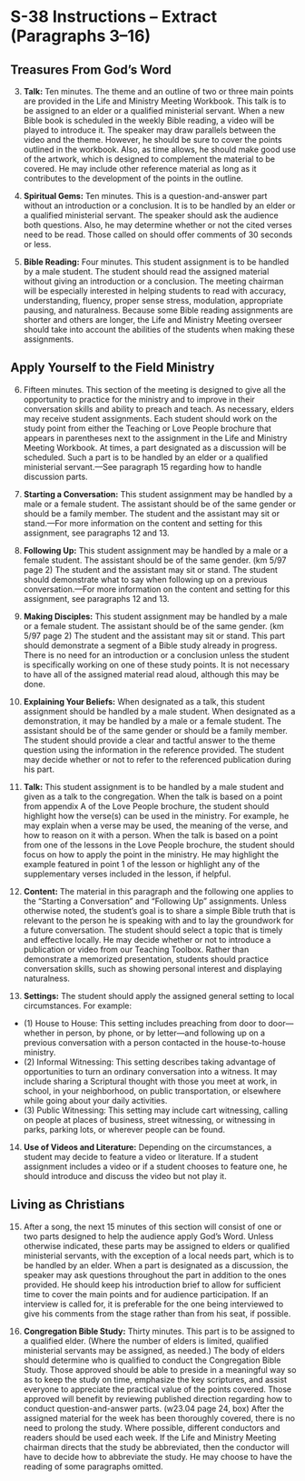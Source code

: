 # S-38 Instructions – Extract (Paragraphs 3–16)

## Treasures From God’s Word

3. **Talk:** Ten minutes. The theme and an outline of two or three main points are provided in the Life and Ministry Meeting Workbook. This talk is to be assigned to an elder or a qualified ministerial servant. When a new Bible book is scheduled in the weekly Bible reading, a video will be played to introduce it. The speaker may draw parallels between the video and the theme. However, he should be sure to cover the points outlined in the workbook. Also, as time allows, he should make good use of the artwork, which is designed to complement the material to be covered. He may include other reference material as long as it contributes to the development of the points in the outline.

4. **Spiritual Gems:** Ten minutes. This is a question-and-answer part without an introduction or a conclusion. It is to be handled by an elder or a qualified ministerial servant. The speaker should ask the audience both questions. Also, he may determine whether or not the cited verses need to be read. Those called on should offer comments of 30 seconds or less.

5. **Bible Reading:** Four minutes. This student assignment is to be handled by a male student. The student should read the assigned material without giving an introduction or a conclusion. The meeting chairman will be especially interested in helping students to read with accuracy, understanding, fluency, proper sense stress, modulation, appropriate pausing, and naturalness. Because some Bible reading assignments are shorter and others are longer, the Life and Ministry Meeting overseer should take into account the abilities of the students when making these assignments.

## Apply Yourself to the Field Ministry

6. Fifteen minutes. This section of the meeting is designed to give all the opportunity to practice for the ministry and to improve in their conversation skills and ability to preach and teach. As necessary, elders may receive student assignments. Each student should work on the study point from either the Teaching or Love People brochure that appears in parentheses next to the assignment in the Life and Ministry Meeting Workbook. At times, a part designated as a discussion will be scheduled. Such a part is to be handled by an elder or a qualified ministerial servant.—See paragraph 15 regarding how to handle discussion parts.

7. **Starting a Conversation:** This student assignment may be handled by a male or a female student. The assistant should be of the same gender or should be a family member. The student and the assistant may sit or stand.—For more information on the content and setting for this assignment, see paragraphs 12 and 13.

8. **Following Up:** This student assignment may be handled by a male or a female student. The assistant should be of the same gender. (km 5/97 page 2) The student and the assistant may sit or stand. The student should demonstrate what to say when following up on a previous conversation.—For more information on the content and setting for this assignment, see paragraphs 12 and 13.

9. **Making Disciples:** This student assignment may be handled by a male or a female student. The assistant should be of the same gender. (km 5/97 page 2) The student and the assistant may sit or stand. This part should demonstrate a segment of a Bible study already in progress. There is no need for an introduction or a conclusion unless the student is specifically working on one of these study points. It is not necessary to have all of the assigned material read aloud, although this may be done.

10. **Explaining Your Beliefs:** When designated as a talk, this student assignment should be handled by a male student. When designated as a demonstration, it may be handled by a male or a female student. The assistant should be of the same gender or should be a family member. The student should provide a clear and tactful answer to the theme question using the information in the reference provided. The student may decide whether or not to refer to the referenced publication during his part.

11. **Talk:** This student assignment is to be handled by a male student and given as a talk to the congregation. When the talk is based on a point from appendix A of the Love People brochure, the student should highlight how the verse(s) can be used in the ministry. For example, he may explain when a verse may be used, the meaning of the verse, and how to reason on it with a person. When the talk is based on a point from one of the lessons in the Love People brochure, the student should focus on how to apply the point in the ministry. He may highlight the example featured in point 1 of the lesson or highlight any of the supplementary verses included in the lesson, if helpful.

12. **Content:** The material in this paragraph and the following one applies to the “Starting a Conversation” and “Following Up” assignments. Unless otherwise noted, the student’s goal is to share a simple Bible truth that is relevant to the person he is speaking with and to lay the groundwork for a future conversation. The student should select a topic that is timely and effective locally. He may decide whether or not to introduce a publication or video from our Teaching Toolbox. Rather than demonstrate a memorized presentation, students should practice conversation skills, such as showing personal interest and displaying naturalness.

13. **Settings:** The student should apply the assigned general setting to local circumstances. For example:

- (1) House to House: This setting includes preaching from door to door—whether in person, by phone, or by letter—and following up on a previous conversation with a person contacted in the house-to-house ministry.
- (2) Informal Witnessing: This setting describes taking advantage of opportunities to turn an ordinary conversation into a witness. It may include sharing a Scriptural thought with those you meet at work, in school, in your neighborhood, on public transportation, or elsewhere while going about your daily activities.
- (3) Public Witnessing: This setting may include cart witnessing, calling on people at places of business, street witnessing, or witnessing in parks, parking lots, or wherever people can be found.

14. **Use of Videos and Literature:** Depending on the circumstances, a student may decide to feature a video or literature. If a student assignment includes a video or if a student chooses to feature one, he should introduce and discuss the video but not play it.

## Living as Christians

15. After a song, the next 15 minutes of this section will consist of one or two parts designed to help the audience apply God’s Word. Unless otherwise indicated, these parts may be assigned to elders or qualified ministerial servants, with the exception of a local needs part, which is to be handled by an elder. When a part is designated as a discussion, the speaker may ask questions throughout the part in addition to the ones provided. He should keep his introduction brief to allow for sufficient time to cover the main points and for audience participation. If an interview is called for, it is preferable for the one being interviewed to give his comments from the stage rather than from his seat, if possible.

16. **Congregation Bible Study:** Thirty minutes. This part is to be assigned to a qualified elder. (Where the number of elders is limited, qualified ministerial servants may be assigned, as needed.) The body of elders should determine who is qualified to conduct the Congregation Bible Study. Those approved should be able to preside in a meaningful way so as to keep the study on time, emphasize the key scriptures, and assist everyone to appreciate the practical value of the points covered. Those approved will benefit by reviewing published direction regarding how to conduct question-and-answer parts. (w23.04 page 24, box) After the assigned material for the week has been thoroughly covered, there is no need to prolong the study. Where possible, different conductors and readers should be used each week. If the Life and Ministry Meeting chairman directs that the study be abbreviated, then the conductor will have to decide how to abbreviate the study. He may choose to have the reading of some paragraphs omitted.
